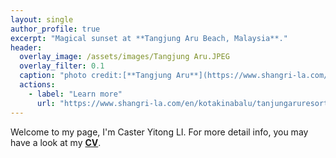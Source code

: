 ```yaml
---
layout: single
author_profile: true
excerpt: "Magical sunset at **Tangjung Aru Beach, Malaysia**."
header:
  overlay_image: /assets/images/Tangjung Aru.JPEG
  overlay_filter: 0.1
  caption: "photo credit:[**Tangjung Aru**](https://www.shangri-la.com/en/kotakinabalu/tanjungaruresort/)"
  actions:
    - label: "Learn more"
      url: "https://www.shangri-la.com/en/kotakinabalu/tanjungaruresort/"
---
```

Welcome to my page, I'm Caster Yitong LI. For more detail info, you may have a look at my [**CV**](/assets/files/CV.pdf).
